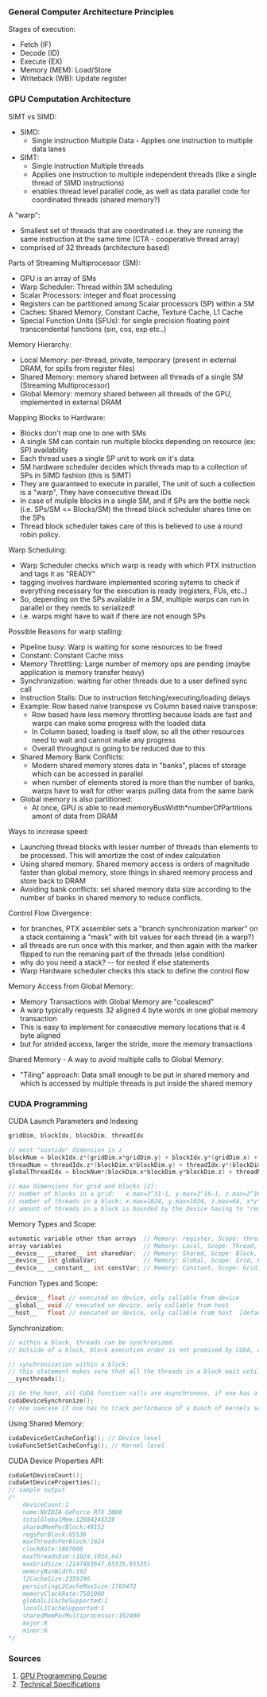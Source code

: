 ### General Computer Architecture Principles  

Stages of execution: 
- Fetch (IF) 
- Decode (ID) 
- Execute (EX) 
- Memory (MEM): Load/Store 
- Writeback (WB): Update register 

### GPU Computation Architecture 

SIMT vs SIMD: 
- SIMD: 
    - Single instruction Multiple Data - Applies one instruction to multiple data lanes 
- SIMT: 
    - Single instruction Multiple threads
    - Applies one instruction to multiple independent threads (like a single thread of SIMD instructions)
    - enables thread level parallel code, as well as data parallel code for coordinated threads (shared memory?)

A "warp": 
- Smallest set of threads that are coordinated i.e. they are running the same instruction at the same time (CTA - cooperative thread array)
- comprised of 32 threads (architecture based)

Parts of Streaming Multiprocessor (SM):
- GPU is an array of SMs
- Warp Scheduler: Thread within SM scheduling 
- Scalar Processors: integer and float processing 
- Registers can be partitioned among Scalar processors (SP) within a SM
- Caches: Shared Memory, Constant Cache, Texture Cache, L1 Cache 
- Special Function Units (SFUs): for single precision floating point transcendental functions (sin, cos, exp etc..)

Memory Hierarchy:
- Local Memory: per-thread, private, temporary (present in external DRAM, for spills from register files)
- Shared Memory: memory shared between all threads of a single SM (Streaming Multiprocessor)
- Global Memory: memory shared between all threads of the GPU, implemented in external DRAM 

Mapping Blocks to Hardware: 
- Blocks don't map one to one with SMs
- A single SM can contain run multiple blocks depending on resource (ex: SP) availability 
- Each thread uses a single SP unit to work on it's data
- SM hardware scheduler decides which threads map to a collection of SPs in SIMD fashion (this is SIMT)
- They are guaranteed to execute in parallel, The unit of such a collection is a "warp", They have consecutive thread IDs
- In case of muliple blocks in a single SM, and if SPs are the bottle neck (i.e. SPs/SM <= Blocks/SM) the thread block scheduler shares time on the SPs
- Thread block scheduler takes care of this is believed to use a round robin policy.  

Warp Scheduling:
- Warp Scheduler checks which warp is ready with which PTX instruction and tags it as "READY" 
- tagging involves hardware implemented scoring sytems to check if everything necessary for the execution is ready (registers, FUs, etc..)
- So, depending on the SPs available in a SM, multiple warps can run in parallel or they needs to serialized! 
- i.e. warps might have to wait if there are not enough SPs

Possible Reasons for warp stalling: 
- Pipeline busy: Warp is waiting for some resources to be freed 
- Constant: Constant Cache miss 
- Memory Throttling: Large number of memory ops are pending (maybe application is memory transfer heavy)
- Synchronization: waiting for other threads due to a user defined sync call 
- Instruction Stalls: Due to instruction fetching/executing/loading delays
- Example: Row based naive transpose vs Column based naive transpose:
    - Row based have less memory throttling because loads are fast and warps can make some progress with the loaded data
    - In Column based, loading is itself slow, so all the other resources need to wait and cannot make any progress 
    - Overall throughput is going to be reduced due to this  
- Shared Memory Bank Conflicts: 
    - Modern shared memory stores data in "banks", places of storage which can be accessed in parallel
    - when number of elements stored is more than the number of banks, warps have to wait for other warps pulling data from the same bank 
- Global memory is also partitioned:
    - At once, GPU is able to read memoryBusWidth*numberOfPartitions amont of data from DRAM 

Ways to increase speed: 
- Launching thread blocks with lesser number of threads than elements to be processed. This will amortize the cost of index calculation 
- Using shared memory. Shared memory access is orders of magnitude faster than global memory, store things in shared memory process and store back to DRAM 
- Avoiding bank conflicts: set shared memory data size according to the number of banks in shared memory to reduce conflicts. 

Control Flow Divergence: 
- for branches, PTX assembler sets a "branch synchronization marker" on a stack containing a "mask" with bit values for each thread (in a warp?)
- all threads are run once with this marker, and then again with the marker flipped to run the remaning part of the threads (else condition) 
- why do you need a stack? -- for nested if else statements 
- Warp Hardware scheduler checks this stack to define the control flow 

Memory Access from Global Memory:
- Memory Transactions with Global Memory are "coalesced" 
- A warp typically requests 32 aligned 4 byte words in one global memory transaction 
- This is easy to implement for consecutive memory locations that is 4 byte aligned 
- but for strided access, larger the stride, more the memory transactions 

Shared Memory - A way to avoid multiple calls to Global Memory:
- "Tiling" approach: Data small enough to be put in shared memory and which is accessed by multiple threads is put inside the shared memory 


### CUDA Programming 

CUDA Launch Parameters and Indexing 
```C
gridDim, blockIdx, blockDim, threadIdx 

// most "oustide" dimension is z 
blockNum = blockIdx.z*(gridDim.x*gridDim.y) + blockIdx.y*(gridDim.x) + blockIdx.x; 
threadNum = threadIdx.z*(blockDim.x*blockDim.y) + threadIdx.y*(blockDim.x) + threadIdx.x; 
globalThreadIdx = blockNum*(blockDim.x*blockDim.y*blockDim.z) + threadNum; 

// max dimensions for grid and blocks [2]: 
// number of blocks in a grid:   x.max=2^31-1, y.max=2^16-1, z.max=2^16-1 
// number of threads in a block: x.max=1024, y.max=1024, z.max=64, x*y*z <= 1024 
// amount of threads in a block is bounded by the Device having to "remember" the context for all (1024) threads, also SPs available inside the SM 
``` 

Memory Types and Scope: 
```C
automatic variable other than arrays  // Memory: register, Scope: thread, Lifetime: Kernel
array variables                       // Memory: Local, Scope: Thread, Lifetime: Kernel [NOTE: Local here is far away in DRAM!]
__device__ __shared__ int sharedVar;  // Memory: Shared, Scope: Block, Lifetime: Kernel 
__device__ int globalVar;             // Memory: Global, Scope: Grid, Lifetime: Application 
__device__ __constant__ int constVar; // Memory: Constant, Scope: Grid, Lifetime: Application 
```

Function Types and Scope:
```C
__device__ float // executed on device, only callable from device   
__global__ void // executed on device, only callable from host 
__host__   float // executed on device, only callable from host  [default for all CUDA functions]

``` 

Synchronization:
```C
// within a block, threads can be synchronized. 
// Outside of a block, block execution order is not promised by CUDA, as well as synchronization 

// synchronization within a block: 
// this statement makes sure that all the threads in a block wait until everyone has reached this stage. 
__syncthreads(); 

// On the host, all CUDA function calls are asynchronous, if one has a need to synchronize this from the host (CPU): 
cudaDeviceSynchronize();  
// one usecase if one has to track performance of a bunch of kernels separately. 
```

Using Shared Memory: 
```C
cudaDeviceSetCacheConfig(); // Device level 
cudaFuncSetSetCacheConfig(); // Kernel level 
```

CUDA Device Properties API: 
```C
cudaGetDeviceCount(); 
cudaGetDeviceProperties(); 
// sample output 
/* 
    deviceCount:1
    name:NVIDIA GeForce RTX 3060
    totalGlobalMem:12884246528
    sharedMemPerBlock:49152
    regsPerBlock:65536
    maxThreadsPerBlock:1024
    clockRate:1807000
    maxThreadsDim:(1024,1024,64)
    maxGridSize:(2147483647,65535,65535)
    memoryBusWidth:192
    l2CacheSize:2359296
    persistingL2CacheMaxSize:1769472
    memoryClockRate:7501000
    globalL1CacheSupported:1
    localL1CacheSupported:1
    sharedMemPerMultiprocessor:102400
    major:8
    minor:6
*/ 
```

### Sources
1. [GPU Programming Course](https://www.youtube.com/playlist?list=PLbRMhDVUMngfj_NXI7jqMYLnhcRhRKAGq)
2. [Technical Specifications](https://docs.nvidia.com/cuda/cuda-c-programming-guide/index.html#features-and-technical-specifications)
